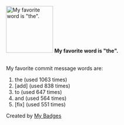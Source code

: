 <img src="https://my-badges.github.io/my-badges/favorite-word.png" alt="My favorite word is &quot;the&quot;." title="My favorite word is &quot;the&quot;." width="128">
<strong>My favorite word is &quot;the&quot;.</strong>
<br><br>

My favorite commit message words are:

1. the (used 1063 times)
2. [add] (used 838 times)
3. to (used 647 times)
4. and (used 564 times)
5. [fix] (used 551 times)


Created by <a href="https://github.com/my-badges/my-badges">My Badges</a>